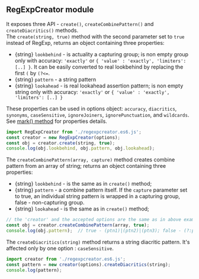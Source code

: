 
## RegExpCreator module

It exposes three API - `create()`, `createCombinePattern()` and `createDiacritics()` methods.  
The `create(string, true)` method with the second parameter set to `true` instead of RegExp, returns an object containing three properties:
* {string} `lookbehind` - is actuality a capturing group; is non empty group only with accuracy: `'exactly'` or `{ 'value' : 'exactly', 'limiters': [..] }`.
  It can be easily converted to real lookbehind by replacing the first `(` by `(?<=`.
* {string} `pattern` - a string pattern
* {string} `lookahead` - is real lookahead assertion pattern; is non empty string only with accuracy: `'exactly'` or `{ 'value' : 'exactly', 'limiters': [..] }`

These properties can be used in options object: `accuracy`, `diacritics`, `synonyms`, `caseSensitive`, `ignoreJoiners`, `ignorePunctuation`, and `wildcards`.
See [mark() method](mark-method.md) for properties details.

``` js
import RegExpCreator from './regexpcreator.es6.js';
const creator = new RegExpCreator(options);
const obj = creator.create(string, true);
console.log(obj.lookbehind, obj.pattern, obj.lookahead);
```

The `createCombinePattern(array, capture)` method creates combine pattern from an array of string; returns an object containing three properties:
* {string} `lookbehind` - is the same as in `create()` method;
* {string} `pattern` - a combine pattern itself.
  If the `capture` parameter set to true, an individual string pattern is wrapped in a capturing group, false - non-capturing group.
* {string} `lookahead` - is the same as in `create()` method;

``` js
// the 'creator' and the accepted options are the same as in above example
const obj = creator.createCombinePattern(array, true);
console.log(obj.pattern);  // true - (ptn1)|(ptn2)|(ptn3); false - (?:ptn1)|(?:ptn2)|(?:ptn3)
```

The `createDiacritics(string)` method returns a string diacritic pattern.
It's affected only by one option : `caseSensitive`.
``` js
import creator from './regexpcreator.es6.js';
const pattern = new creator(options).createDiacritics(string);
console.log(pattern);
```
